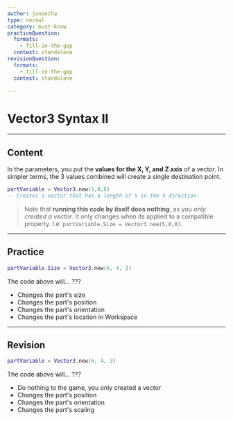 ```yaml
---
author: junoocha
type: normal
category: must-know
practiceQuestion:
  formats:
    - fill-in-the-gap
  context: standalone
revisionQuestion:
  formats:
    - fill-in-the-gap
  context: standalone

---
```


# Vector3 Syntax II
---

## Content

In the parameters, you put the **values for the X, Y, and Z axis** of a vector. In simpler terms, the 3 values combined will create a single destination point.

```lua
partVariable = Vector3.new(5,0,0)
-- Creates a vector that has a length of 5 in the X direction
```
> Note that **running this code by itself does nothing**, as you *only created a vector*. It only changes when its applied to a compatible property. I.e. `partVariable.Size = Vector3.new(5,0,0)`.

---

## Practice

```lua
partVariable.Size = Vector3.new(6, 4, 3)
```
The code above will... ???

- Changes the part's size
- Changes the part's position
- Changes the part's orientation
- Changes the part's location in Workspace

---

## Revision

```lua
partVariable = Vector3.new(6, 4, 3)

```
The code above will... ???

- Do nothing to the game, you only created a vector
- Changes the part's position
- Changes the part's orientation
- Changes the part's scaling